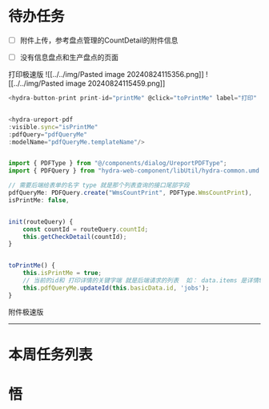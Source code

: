 # 待办任务
- [ ] 附件上传，参考盘点管理的CountDetail的附件信息
- [ ] 没有信息盘点和生产盘点的页面


打印极速版
![[../../img/Pasted image 20240824115356.png]]
![[../../img/Pasted image 20240824115459.png]]
~~~js
<hydra-button-print print-id="printMe" @click="toPrintMe" label="打印" />


<hydra-ureport-pdf 
:visible.sync="isPrintMe" 
:pdfQuery="pdfQueryMe" 
:modelName="pdfQueryMe.templateName"/>


import { PDFType } from "@/components/dialog/UreportPDFType";
import { PDFQuery } from "hydra-web-component/libUtil/hydra-common.umd.min.js";

// 需要后端给表单的名字 type 就是那个列表查询的接口尾部字段
pdfQueryMe: PDFQuery.create("WmsCountPrint", PDFType.WmsCountPrint),
isPrintMe: false,


init(routeQuery) {
	const countId = routeQuery.countId;
	this.getCheckDetail(countId);
}


toPrintMe() {
	this.isPrintMe = true;
	// 当前的id和 打印详情的关键字端 就是后端请求的列表  如： data.items 是详情talbe的集合数组，那就是 this.pdfQueryMe.updateId(this.basicData.id, 'items');
	this.pdfQueryMe.updateId(this.basicData.id, 'jobs');
}
~~~


附件极速版




------
# 本周任务列表



# 悟